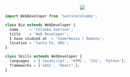 <p align="center">
  <img src="https://github.com/thompsonemerson/thompsonemerson/raw/master/cover-thompson.png" />
</p>

```js
import WebDeveloper from 'SantinoColombo';

class Bio extends WebDeveloper {
  name     = 'Colombo Santino';
  title    = 'Web Developer';
  I have studied at  = 'CoderHouse | Remote';
  location = 'Santa Fe, ARG';
}

class Skills extends WebDeveloper {
  languages  = ['JavaScript', 'HTML', 'CSS', 'Python'];
  frameworks = ['SASS', 'React',];
}
```


